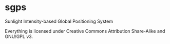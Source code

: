sgps
====

Sunlight Intensity-based Global Positioning System

Everything is licensed under Creative Commons Attribution Share-Alike and GNU/GPL v3.
